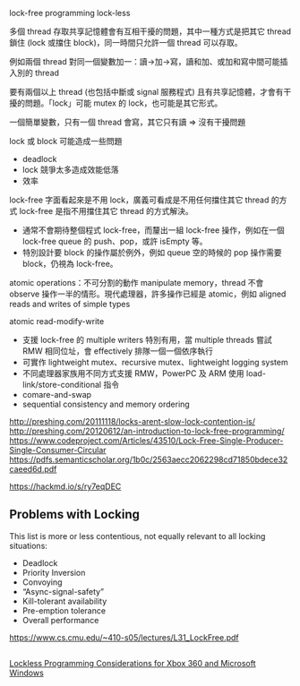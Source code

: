 lock-free programming
lock-less

多個 thread 存取共享記憶體會有互相干擾的問題，其中一種方式是把其它 thread 鎖住 (lock 或擋住 block)，同一時間只允許一個 thread 可以存取。

例如兩個 thread 對同一個變數加一：讀->加->寫，讀和加、或加和寫中間可能插入別的 thread

要有兩個以上 thread (也包括中斷或 signal 服務程式) 且有共享記憶體，才會有干擾的問題。「lock」可能 mutex 的 lock，也可能是其它形式。

一個簡單變數，只有一個 thread 會寫，其它只有讀 => 沒有干擾問題

lock 或 block 可能造成一些問題
* deadlock
* lock 競爭太多造成效能低落
* 效率

lock-free 字面看起來是不用 lock，廣義可看成是不用任何擋住其它 thread 的方式
lock-free 是指不用擋住其它 thread 的方式解決。
* 通常不會期待整個程式 lock-free，而釐出一組 lock-free 操作，例如在一個 lock-free queue 的 push、pop，或許 isEmpty 等。
* 特別設計要 block 的操作屬於例外，例如 queue 空的時候的 pop 操作需要 block，仍視為 lock-free。

atomic operations：不可分割的動作 manipulate memory，thread 不會 observe 操作一半的情形。現代處理器，許多操作已經是 atomic，例如 aligned reads and writes of simple types

atomic read-modify-write
* 支援 lock-free 的 multiple writers 特別有用，當 multiple threads 嘗試 RMW 相同位址，會 effectively 排隊一個一個依序執行
* 可實作 lightweight mutex、recursive mutex、lightweight logging system
* 不同處理器家族用不同方式支援 RMW，PowerPC 及 ARM 使用 load-link/store-conditional 指令
* comare-and-swap
* sequential consistency and memory ordering

http://preshing.com/20111118/locks-arent-slow-lock-contention-is/
http://preshing.com/20120612/an-introduction-to-lock-free-programming/
https://www.codeproject.com/Articles/43510/Lock-Free-Single-Producer-Single-Consumer-Circular
https://pdfs.semanticscholar.org/1b0c/2563aecc2062298cd71850bdece32caeed6d.pdf

https://hackmd.io/s/ry7eqDEC

## Problems with Locking
This list is more or less contentious, not equally relevant to all locking situations:
* Deadlock
* Priority Inversion
* Convoying
* “Async-signal-safety”
* Kill-tolerant availability
* Pre-emption tolerance
* Overall performance

https://www.cs.cmu.edu/~410-s05/lectures/L31_LockFree.pdf

##
[Lockless Programming Considerations for Xbox 360 and Microsoft Windows](https://msdn.microsoft.com/en-us/library/windows/desktop/ee418650(v=vs.85).aspx)
